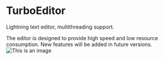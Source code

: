 # TurboEditor
Lightning text editor, multithreading support.

The editor is designed to provide high speed and low resource consumption. New features will be added in future versions.
![This is an image](https://myoctocat.com/assets/images/base-octocat.svg)
